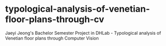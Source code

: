 # typological-analysis-of-venetian-floor-plans-through-cv
Jaeyi Jeong's Bachelor Semester Project in DHLab - Typological analysis of Venetian floor plans through Computer Vision
